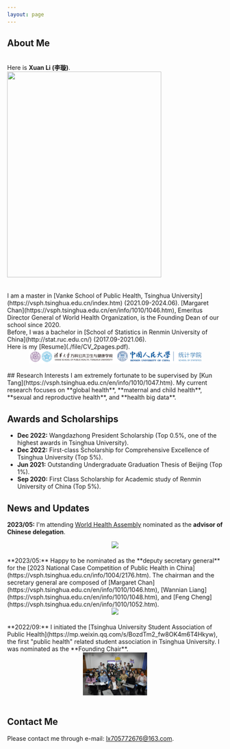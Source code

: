 ```yaml
---
layout: page
---
```


<!--<img src="https://i.postimg.cc/g0Fvn6PK/pic2.jpg" class="floatpic" wdith="500">-->
## About Me
<br>Here is **Xuan Li (李璇)**.
<img src="/images/winter.jpg" class="floatpic" width="360" height="480">

<br>
I am a master in [Vanke School of Public Health, Tsinghua University](https://vsph.tsinghua.edu.cn/index.htm) (2021.09-2024.06). [Margaret Chan](https://vsph.tsinghua.edu.cn/en/info/1010/1046.htm), Emeritus Director General of World Health Organization, is the Founding Dean of our school since 2020.

<br>
Before, I was a bachelor in [School of Statistics in Renmin University of China](http://stat.ruc.edu.cn/) (2017.09-2021.06).

<br>
Here is my [Resume](./file/CV_2pages.pdf).
<div align=center>
<img src="/images/Schools.png" height=30>
</div>
<br>
## Research Interests
I am extremely fortunate to be supervised by [Kun Tang](https://vsph.tsinghua.edu.cn/en/info/1010/1047.htm). My current research focuses on **global health**, **maternal and child health**, **sexual and reproductive health**, and **health big data**.

## Awards and Scholarships

- **Dec 2022:** Wangdazhong President Scholarship (Top 0.5%, one of the highest awards in Tsinghua University).
- **Dec 2022:** First-class Scholarship for Comprehensive Excellence of Tsinghua University (Top 5%).
- **Jun 2021:** Outstanding Undergraduate Graduation Thesis of Beijing (Top 1%).
- **Sep 2020:** First Class Scholarship for Academic study of Renmin University of China (Top 5%).

## News and Updates
**2023/05:** I'm attending [World Health Assembly](https://www.who.int/about/governance/world-health-assembly/seventy-sixth-world-health-assembly) nominated as the **advisor of Chinese delegation**.
<div align=center>
<img src="/images/WHA.PNG" height=100>
</div>
<br>
**2023/05:** Happy to be nominated as the **deputy secretary general** for the [2023 National Case Competition of Public Health in China](https://vsph.tsinghua.edu.cn/info/1004/2176.htm). The chairman and the secretary general are composed of [Margaret Chan](https://vsph.tsinghua.edu.cn/en/info/1010/1046.htm), [Wannian Liang](https://vsph.tsinghua.edu.cn/en/info/1010/1048.htm), and [Feng Cheng](https://vsph.tsinghua.edu.cn/en/info/1010/1052.htm).
<div align=center>
<img src="/images/Case_3.png" height=100>
</div>
<br>
**2022/09:** I initiated the [Tsinghua University Student Association of Public Health](https://mp.weixin.qq.com/s/BozdTm2_fw8OK4m6T4Hkyw), the first "public health" related student association in Tsinghua University. I was nominated as the **Founding Chair**.
<div align=center>
<img src="/images/association1.png" height=100>
</div>
<br>

## Contact Me

Please contact me through e-mail: lx705772676@163.com.
